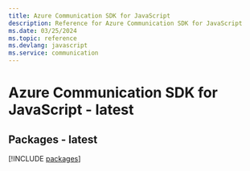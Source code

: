 ```yaml
---
title: Azure Communication SDK for JavaScript
description: Reference for Azure Communication SDK for JavaScript
ms.date: 03/25/2024
ms.topic: reference
ms.devlang: javascript
ms.service: communication
---
```

# Azure Communication SDK for JavaScript - latest
## Packages - latest
[!INCLUDE [packages](communication-index.md)]